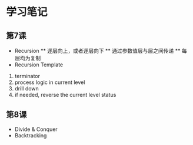 # 学习笔记
## 第7课
* Recursion
** 逐层向上，或者逐层向下
** 通过参数值层与层之间传递
** 每层均为复制
* Recursion Template
1. terminator
2. process logic in current level
3. drill down
4. if needed, reverse the current level status
## 第8课
* Divide & Conquer
* Backtracking
